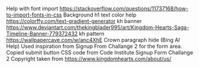 Help with font import <https://stackoverflow.com/questions/11737168/how-to-import-fonts-in-css>
Background h1 text color help <https://colorffy.com/text-gradient-generator>
kh banner https://www.deviantart.com/thekingblader995/art/Kingdom-Hearts-Saga-Timeline-Banner-779372432
kh pattern <https://wallpapercave.com/w/anc4XhE>
Crown paragraph hide (Bing AI Help)
Used inspiration from Signup From Challange 2 for the form area. 
Copied submit button CSS code from Code Institute Signup Form Challange 2 
Copyright taken from <https://www.kingdomhearts.com/about/us/>
